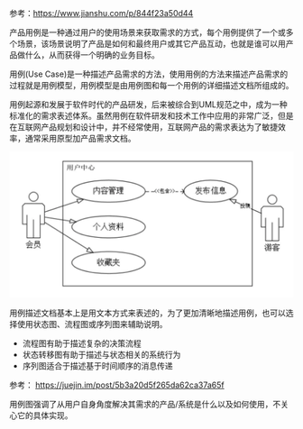 参考：https://www.jianshu.com/p/844f23a50d44

产品用例是一种通过用户的使用场景来获取需求的方式，每个用例提供了一个或多个场景，该场景说明了产品是如何和最终用户或其它产品互动，也就是谁可以用产品做什么，从而获得一个明确的业务目标。

用例(Use Case)是一种描述产品需求的方法，使用用例的方法来描述产品需求的过程就是用例模型，用例模型是由用例图和每一个用例的详细描述文档所组成的。

用例起源和发展于软件时代的产品研发，后来被综合到UML规范之中，成为一种标准化的需求表述体系。虽然用例在软件研发和技术工作中应用的非常广泛，但是在互联网产品规划和设计中，并不经常使用，互联网产品的需求表达为了敏捷效率，通常采用原型加产品需求文档。

![](./_image/2020-02-12-20-26-11.png)


用例描述文档基本上是用文本方式来表述的，为了更加清晰地描述用例，也可以选择使用状态图、流程图或序列图来辅助说明。

- 流程图有助于描述复杂的决策流程
- 状态转移图有助于描述与状态相关的系统行为
- 序列图适合于描述基于时间顺序的消息传递

参考： https://juejin.im/post/5b3a20d5f265da62ca37a65f

用例图强调了从用户自身角度解决其需求的产品/系统是什么以及如何使用，不关心它的具体实现。
